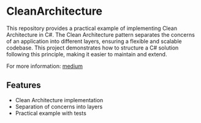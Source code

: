 # CleanArchitecture

This repository provides a practical example of implementing Clean Architecture in C#. The Clean Architecture pattern separates the concerns of an application into different layers, ensuring a flexible and scalable codebase. This project demonstrates how to structure a C# solution following this principle, making it easier to maintain and extend.

For more information:
[medium](https://medium.com/@wgyxxbf/basics-of-clean-architecture-with-c-80c4df482eac)

## Features
- Clean Architecture implementation
- Separation of concerns into layers
- Practical example with tests

